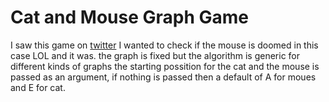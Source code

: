 # Cat and Mouse Graph Game

I saw this game on [twitter](https://x.com/Rainmaker1973/status/1906017463461908841)
I wanted to check if the mouse is doomed in this case LOL and it was. 
the graph is fixed but the algorithm is generic for different kinds of graphs 
the starting possition for the cat and the mouse is passed as an argument, if nothing is passed then a default of A for moues and E for cat. 
